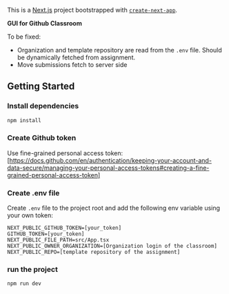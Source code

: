This is a [Next.js](https://nextjs.org) project bootstrapped with [`create-next-app`](https://nextjs.org/docs/app/api-reference/cli/create-next-app).

**GUI for Github Classroom** 

To be fixed: 
- Organization and template repository are read from the `.env` file. Should be dynamically fetched from assignment.
- Move submissions fetch to server side

## Getting Started

### Install dependencies
```bash
npm install
```
### Create Github token
Use fine-grained personal access token: [https://docs.github.com/en/authentication/keeping-your-account-and-data-secure/managing-your-personal-access-tokens#creating-a-fine-grained-personal-access-token]

### Create .env file
Create `.env` file to the project root and add the following env variable using your own token:
```
NEXT_PUBLIC_GITHUB_TOKEN=[your_token]
GITHUB_TOKEN=[your_token]
NEXT_PUBLIC_FILE_PATH=src/App.tsx
NEXT_PUBLIC_OWNER_ORGANIZATION=[Organization login of the classroom]
NEXT_PUBLIC_REPO=[template repository of the assignment]
```
### run the project
```
npm run dev
```
